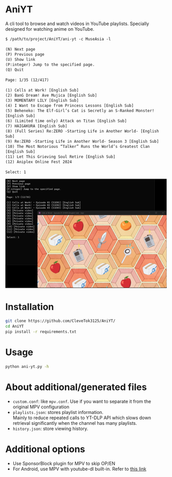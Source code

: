 # AniYT
A cli tool to browse and watch videos in YouTube playlists. Specially designed for watching anime on YouTube.

```
$ /path/to/project/AniYT/ani-yt -c MuseAsia -l

(N) Next page
(P) Previous page
(U) Show link
(P:integer) Jump to the specified page.
(Q) Quit

Page: 1/35 (12/417)

(1) Cells at Work! [English Sub]
(2) BanG Dream! Ave Mujica [English Sub]
(3) MOMENTARY LILY [English Sub]
(4) I Want to Escape from Princess Lessons [English Sub]
(5) Beheneko: The Elf-Girl’s Cat is Secretly an S-Ranked Monster! [English Sub]
(6) (Limited time only) Attack on Titan [English Sub]
(7) HAIGAKURA [English Sub]
(8) (Full Series) Re:ZERO -Starting Life in Another World- [English Sub]
(9) Re:ZERO -Starting Life in Another World- Season 3 [English Sub]
(10) The Most Notorious “Talker” Runs the World’s Greatest Clan [English Sub]
(11) Let This Grieving Soul Retire [English Sub]
(12) Aniplex Online Fest 2024

Select: 1
```

![Demo](./demo.png)

# Installation
```bash
git clone https://github.com/CleveTok3125/AniYT/
cd AniYT
pip install -r requirements.txt
```
# Usage
```bash
python ani-yt.py -h
```
# About additional/generated files
- `custom.conf`: like `mpv.conf`. Use if you want to separate it from the original MPV configuration
- `playlists.json`: stores playlist information.\
Mainly to reduce repeated calls to YT-DLP API which slows down retrieval significantly when the channel has many playlists.
- `history.json`: store viewing history.

# Additional options
- Use SponsorBlock plugin for MPV to skip OP/EN
- For Android, use MPV with youtube-dl built-in. Refer to [this link](https://github.com/mpv-android/mpv-android/pull/58)